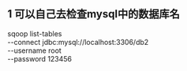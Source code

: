 ## 1 可以自己去检查mysql中的数据库名
sqoop list-tables \
--connect jdbc:mysql://localhost:3306/db2 \
--username root \
--password 123456
